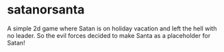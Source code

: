 # satanorsanta
A simple 2d game where Satan is on holiday vacation and left the hell with no leader. So the evil forces decided to make Santa as a placeholder for Satan!
